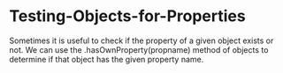 # Testing-Objects-for-Properties
Sometimes it is useful to check if the property of a given object exists or not. 
We can use the .hasOwnProperty(propname) method of objects to determine if that object has the given property name. 
